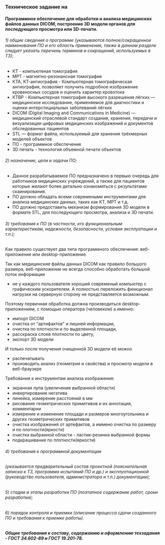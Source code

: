 ### Техническое задание на
#### Программное обеспечение для обработки и анализа медицинских файлов данных DICOM, построение 3D модели органов для последующего просмотра или 3D-печати.

###### 1) общие сведения о программе (указываются полное/сокращенное наименования ПО и его область применения, также в данном разделе следует указать перечень терминов и сокращений, используемых в ТЗ);

 - КТ - компьютеная томография
 - МРТ - магнитно-резонансная томография
 - КТА, КТ-ангиография - Компьютерная томографическая ангиография, позволяет получить подробное изображение кровеносных сосудов и оценить характер кровотока
 - КТВР - Компьютерная томография высокого разрешения лёгких — медицинское исследование, применяемое для диагностики и оценки интерстициальных заболеваний лёгких
- DICOM (Digital Imaging and Communications in Medicine) — медицинский отраслевой стандарт создания, хранения, передачи и визуализации цифровых медицинских изображений и документов обследованных пациентов
 - STL — формат файла, используемый для хранения трёхмерных моделей объектов
 - ПО - программное обеспечение
 - 3D печать - технология объемной печати объектов


###### 2) назначение, цели и задачи ПО;

 - Данное разрабатываемое ПО предназначено в первыю очередь для работников медицинских учреждений, а также для пациентов которые желают более детально ознакомиться с результатами скаинирования.
 - ПО должно обладать всеми современыми инструментами для анализа медицинских данных, таких как КТ, МРТ и т.д.
 - ПО должно предоставить механизм формирования 3D модели в формате STL, для последующего просмотра, анализа и 3D печати.


###### 3) требования к ПО (в частности, его функциональным характеристикам, надежности, безопасности, условия эксплуатации и т.п.);

Как правило существует два типа программного обеспечения: веб-приложение или desktop-приложение.

Так как медицинские файлы данных DICOM как правило большого размера,
веб-приложение не всегда способно обработать большой поток информации
- не у каждого пользователя хороший современый компьютер с графическим ускорителем.
А полностью переложить финкционал нагрузки на серверную сторону не представляется возможным.

Поэтому первичная обработка должна производиться desktop-приложением, с помощью оператора (человеком) а именно:
 - импорт DICOM
 - очистка от "артифактов" и лишней информации,
 - очистка по плотности и по выделенной площади,
 - расскраска слоев плотности по цвету,
 - экспорт 3D модели

И только после получения очищенной 3D модели её можно
 - распечатывать
 - производить анализ (геометрия и свойства) и просмотр модели в веб-браузере

Требования к инструментам анализа изображения:
 - экранная лупа (увеличение выбранной области)
 - инвертирование негатива
 - линейка, измерение расстояний в мм
 - рисование геометрических примитивов и их аннотация, комментарии
 - измерение и изменение площади и размеров многоугольника и других геометрических примитивов
 - очистка изображения от артефактов, а иммено очистка по размеру и по плотности(яркости)
 - очистка выбранной области - ластик-резинка выбранной формы
 - подкрашивание по плотности(яркости)


###### 4) требования к программной документации
###### (указывается предварительный состав проектной (пояснительная записка к ТЗ, программа испытаний ПО и др.) и эксплуатационной (руководство пользователя, администратора и т.п.) документации);


###### 5) стадии и этапы разработки ПО (поэтапное содержание работ, сроки разработки);


###### 6) порядок контроля и приемки (описание процесса сдачи созданного ПО и требования к приемке работы).


##### Общие требования к составу, содержанию и оформлению техзадания - ГОСТ 34.602-89 и ГОСТ 19.201-78.
